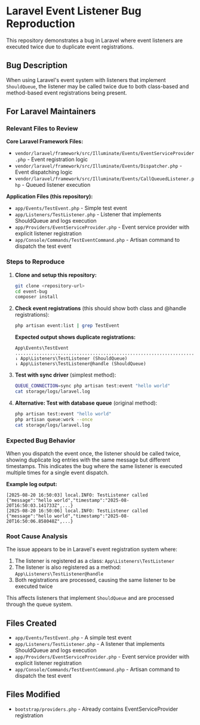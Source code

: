 # Laravel Event Listener Bug Reproduction

This repository demonstrates a bug in Laravel where event listeners are executed twice due to duplicate event registrations.

## Bug Description

When using Laravel's event system with listeners that implement `ShouldQueue`, the listener may be called twice due to both class-based and method-based event registrations being present.

## For Laravel Maintainers

### Relevant Files to Review

**Core Laravel Framework Files:**
- `vendor/laravel/framework/src/Illuminate/Events/EventServiceProvider.php` - Event registration logic
- `vendor/laravel/framework/src/Illuminate/Events/Dispatcher.php` - Event dispatching logic
- `vendor/laravel/framework/src/Illuminate/Events/CallQueuedListener.php` - Queued listener execution

**Application Files (this repository):**
- `app/Events/TestEvent.php` - Simple test event
- `app/Listeners/TestListener.php` - Listener that implements ShouldQueue and logs execution
- `app/Providers/EventServiceProvider.php` - Event service provider with explicit listener registration
- `app/Console/Commands/TestEventCommand.php` - Artisan command to dispatch the test event

### Steps to Reproduce

1. **Clone and setup this repository:**
   ```bash
   git clone <repository-url>
   cd event-bug
   composer install
   ```

2. **Check event registrations** (this should show both class and @handle registrations):
   ```bash
   php artisan event:list | grep TestEvent
   ```
   **Expected output shows duplicate registrations:**
   ```
   App\Events\TestEvent ...................................................................................
   ⇂ App\Listeners\TestListener (ShouldQueue)  
   ⇂ App\Listeners\TestListener@handle (ShouldQueue)  
   ```

3. **Test with sync driver** (simplest method):
   ```bash
   QUEUE_CONNECTION=sync php artisan test:event "hello world"
   cat storage/logs/laravel.log
   ```

4. **Alternative: Test with database queue** (original method):
   ```bash
   php artisan test:event "hello world"
   php artisan queue:work --once
   cat storage/logs/laravel.log
   ```

### Expected Bug Behavior

When you dispatch the event once, the listener should be called twice, showing duplicate log entries with the same message but different timestamps. This indicates the bug where the same listener is executed multiple times for a single event dispatch.

**Example log output:**
```
[2025-08-20 16:50:03] local.INFO: TestListener called {"message":"hello world","timestamp":"2025-08-20T16:50:03.141733Z",...}
[2025-08-20 16:50:06] local.INFO: TestListener called {"message":"hello world","timestamp":"2025-08-20T16:50:06.858048Z",...}
```

### Root Cause Analysis

The issue appears to be in Laravel's event registration system where:
1. The listener is registered as a class: `App\Listeners\TestListener`
2. The listener is also registered as a method: `App\Listeners\TestListener@handle`
3. Both registrations are processed, causing the same listener to be executed twice

This affects listeners that implement `ShouldQueue` and are processed through the queue system.

## Files Created

- `app/Events/TestEvent.php` - A simple test event
- `app/Listeners/TestListener.php` - A listener that implements ShouldQueue and logs execution
- `app/Providers/EventServiceProvider.php` - Event service provider with explicit listener registration
- `app/Console/Commands/TestEventCommand.php` - Artisan command to dispatch the test event

## Files Modified

- `bootstrap/providers.php` - Already contains EventServiceProvider registration
